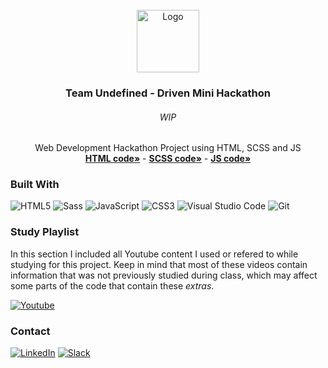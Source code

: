 <div id="top"></div>
<!-- PROJECT LOGO -->
<br />
<div align="center">
  <a href="https://github.com/NivaldoFarias/minihackathon-undefined">
    <img src="https://www.driven.com.br/wp-content/uploads/2021/11/logo-footer.svg" alt="Logo" width="100">
  </a>

<h3 align="center">Team Undefined - Driven Mini Hackathon</h3>
  <h6 align="center">WIP</h6>
  <p align="center">
    Web Development Hackathon Project using HTML, SCSS and JS
    <br />
    <a href="https://github.com/NivaldoFarias/minihackathon-undefined/blob/main/index.html"><strong>HTML code»</strong></a>
    -
    <a href="https://github.com/NivaldoFarias/minihackathon-undefined/blob/main/scss/main.scss"><strong>SCSS code»</strong></a>
    -
    <a href="https://github.com/NivaldoFarias/minihackathon-undefined/blob/main/js/script.js"><strong>JS code»</strong></a>
</div>

<!-- ABOUT THE PROJECT -->

### Built With

![HTML5](https://img.shields.io/badge/html5-%23E34F26.svg?style=for-the-badge&logo=html5&logoColor=white)
![Sass](https://img.shields.io/badge/Sass-CC6699?style=for-the-badge&logo=sass&logoColor=white)
![JavaScript](https://img.shields.io/badge/JavaScript-F7DF1E?style=for-the-badge&logo=javascript&logoColor=black)
![CSS3](https://img.shields.io/badge/css3-%231572B6.svg?style=for-the-badge&logo=css3&logoColor=white)
![Visual Studio Code](https://img.shields.io/badge/Visual%20Studio%20Code-0078d7.svg?style=for-the-badge&logo=visual-studio-code&logoColor=white)
![Git](https://img.shields.io/badge/git-%23F05033.svg?style=for-the-badge&logo=git&logoColor=white)

<!-- Study Playlist -->

### Study Playlist

In this section I included all Youtube content I used or refered to while studying for this project. Keep in mind that most of these videos contain information that was not previously studied during class, which may affect some parts of the code that contain these _extras_.

<a href="https://youtube.com/playlist?list=PLoZj33I2-ANTWqU331l3ZGlZV8I7rr5ZN">![Youtube](https://img.shields.io/badge/YouTube-FF0000?style=for-the-badge&logo=youtube&logoColor=white)</a>

<!-- CONTACT -->

### Contact

[![LinkedIn][linkedin-shield]][linkedin-url]
[![Slack][slack-shield]][slack-url]

<!-- MARKDOWN LINKS & IMAGES -->
<!-- https://www.markdownguide.org/basic-syntax/#reference-style-links -->

[linkedin-shield]: https://img.shields.io/badge/-LinkedIn-black.svg?style=for-the-badge&logo=linkedin&colorB=blue
[linkedin-url]: https://www.linkedin.com/in/nivaldofarias/
[slack-shield]: https://img.shields.io/badge/Slack-4A154B?style=for-the-badge&logo=slack&logoColor=white
[slack-url]: https://driventurmas.slack.com/team/U02T6V2D8D8/

<!-- ### Contributors

<a href="https://github.com/NivaldoFarias/minihackathon-undefined/graphs/contributors">
  <img src="https://contrib.rocks/image?repo=NivaldoFarias/minihackathon-undefined" />
</a>

##### Made with [contrib.rocks](https://contrib.rocks).
 -->
